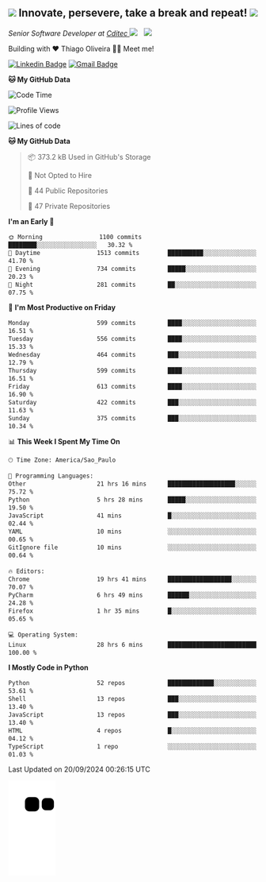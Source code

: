 <h2><img src="https://emojis.slackmojis.com/emojis/images/1531849430/4246/blob-sunglasses.gif?1531849430" width="30"/> Innovate, persevere, take a break and repeat! <img src="https://media.giphy.com/media/12oufCB0MyZ1Go/giphy.gif" width="50"></h2>
<img align='right' src="https://media.giphy.com/media/M9gbBd9nbDrOTu1Mqx/giphy.gif" width="230">
<p><em>Senior Software Developer at <a href="https://www.cditec.com.br/">Cditec
</a><img src="https://media.giphy.com/media/WUlplcMpOCEmTGBtBW/giphy.gif" width="30"> 
</em></p>



Building with ❤️ Thiago Oliveira 👋🏽 Meet me!

[![Linkedin Badge](https://img.shields.io/badge/-Thiago-blue?style=flat-square&logo=Linkedin&logoColor=white&link=https://www.linkedin.com/in/tgmarinho/)](https://www.linkedin.com/in/thiagoceconelo/) 
[![Gmail Badge](https://img.shields.io/badge/-thiceconelo@gmail.com-c14438?style=flat-square&logo=Gmail&logoColor=white&link=mailto:thiceconelo@gmail.com)](mailto:thiceconelo@gmail.com)

</em></p>

<!-- <span style="height ">
![Anurag's GitHub stats](https://github-readme-stats.vercel.app/api?username=arthurspk&show_icons=true&theme=tokyonight)
</span> -->

**🐱 My GitHub Data** 
<!--START_SECTION:waka-->
![Code Time](http://img.shields.io/badge/Code%20Time-1%2C817%20hrs%2018%20mins-blue)

![Profile Views](http://img.shields.io/badge/Profile%20Views-0-blue)

![Lines of code](https://img.shields.io/badge/From%20Hello%20World%20I%27ve%20Written-5.0%20million%20lines%20of%20code-blue)

**🐱 My GitHub Data** 

> 📦 373.2 kB Used in GitHub's Storage 
 > 
> 🚫 Not Opted to Hire
 > 
> 📜 44 Public Repositories 
 > 
> 🔑 47 Private Repositories 
 > 
**I'm an Early 🐤** 

```text
🌞 Morning                1100 commits        ████████░░░░░░░░░░░░░░░░░   30.32 % 
🌆 Daytime                1513 commits        ██████████░░░░░░░░░░░░░░░   41.70 % 
🌃 Evening                734 commits         █████░░░░░░░░░░░░░░░░░░░░   20.23 % 
🌙 Night                  281 commits         ██░░░░░░░░░░░░░░░░░░░░░░░   07.75 % 
```
📅 **I'm Most Productive on Friday** 

```text
Monday                   599 commits         ████░░░░░░░░░░░░░░░░░░░░░   16.51 % 
Tuesday                  556 commits         ████░░░░░░░░░░░░░░░░░░░░░   15.33 % 
Wednesday                464 commits         ███░░░░░░░░░░░░░░░░░░░░░░   12.79 % 
Thursday                 599 commits         ████░░░░░░░░░░░░░░░░░░░░░   16.51 % 
Friday                   613 commits         ████░░░░░░░░░░░░░░░░░░░░░   16.90 % 
Saturday                 422 commits         ███░░░░░░░░░░░░░░░░░░░░░░   11.63 % 
Sunday                   375 commits         ███░░░░░░░░░░░░░░░░░░░░░░   10.34 % 
```


📊 **This Week I Spent My Time On** 

```text
🕑︎ Time Zone: America/Sao_Paulo

💬 Programming Languages: 
Other                    21 hrs 16 mins      ███████████████████░░░░░░   75.72 % 
Python                   5 hrs 28 mins       █████░░░░░░░░░░░░░░░░░░░░   19.50 % 
JavaScript               41 mins             █░░░░░░░░░░░░░░░░░░░░░░░░   02.44 % 
YAML                     10 mins             ░░░░░░░░░░░░░░░░░░░░░░░░░   00.65 % 
GitIgnore file           10 mins             ░░░░░░░░░░░░░░░░░░░░░░░░░   00.64 % 

🔥 Editors: 
Chrome                   19 hrs 41 mins      ██████████████████░░░░░░░   70.07 % 
PyCharm                  6 hrs 49 mins       ██████░░░░░░░░░░░░░░░░░░░   24.28 % 
Firefox                  1 hr 35 mins        █░░░░░░░░░░░░░░░░░░░░░░░░   05.65 % 

💻 Operating System: 
Linux                    28 hrs 6 mins       █████████████████████████   100.00 % 
```

**I Mostly Code in Python** 

```text
Python                   52 repos            █████████████░░░░░░░░░░░░   53.61 % 
Shell                    13 repos            ███░░░░░░░░░░░░░░░░░░░░░░   13.40 % 
JavaScript               13 repos            ███░░░░░░░░░░░░░░░░░░░░░░   13.40 % 
HTML                     4 repos             █░░░░░░░░░░░░░░░░░░░░░░░░   04.12 % 
TypeScript               1 repo              ░░░░░░░░░░░░░░░░░░░░░░░░░   01.03 % 
```




 Last Updated on 20/09/2024 00:26:15 UTC
<!--END_SECTION:waka-->

![Snake animation](https://github.com/rafaballerini/rafaballerini/blob/output/github-contribution-grid-snake.svg)


<!---
ceconelo/ceconelo is a ✨ special ✨ repository because its `README.md` (this file) appears on your GitHub profile.
You can click the Preview link to take a look at your changes.
--->
